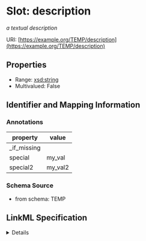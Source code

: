 # Slot: description
_a textual description_


URI: [https://example.org/TEMP/description](https://example.org/TEMP/description)



<!-- no inheritance hierarchy -->




## Properties

* Range: [xsd:string](xsd:string)
* Multivalued: False







## Identifier and Mapping Information





### Annotations

| property | value |
| --- | --- |
| _if_missing |  |
| special | my_val |
| special2 | my_val2 |




### Schema Source


* from schema: TEMP




## LinkML Specification

<details>
```yaml
name: description
annotations:
  special:
    tag: special
    value: my_val
  special2:
    tag: special2
    value: my_val2
description: a textual description
from_schema: TEMP
exact_mappings:
- sdo:description
- sdo:description
rank: 1000
multivalued: false
alias: description
range: string
required: false

```
</details>